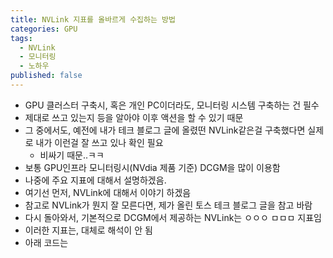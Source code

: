 ```yaml
---
title: NVLink 지표를 올바르게 수집하는 방법
categories: GPU
tags:
  - NVLink
  - 모니터링
  - 노하우
published: false
---
```


- GPU 클러스터 구축시, 혹은 개인 PC이더라도, 모니터링 시스템 구축하는 건 필수
- 제대로 쓰고 있는지 등을 알아야 이후 액션을 할 수 있기 때문
- 그 중에서도, 예전에 내가 테크 블로그 글에 올렸떤 NVLink같은걸 구축했다면 실제로 내가 이런걸 잘 쓰고 있나 확인 필요
	- 비싸기 때문..ㅋㅋ
- 보통 GPU인프라 모니터링시(NVdia 제품 기준) DCGM을 많이 이용함
- 나중에 주요 지표에 대해서 설명하겠음.
- 여기선 먼저, NVLink에 대해서 이야기 하겠음
- 참고로 NVLink가 뭔지 잘 모른다면, 제가 올린 토스 테크 블로그 글을 참고 바람
- 다시 돌아와서, 기본적으로 DCGM에서 제공하는 NVLink는 ㅇㅇㅇ ㅁㅁㅁ 지표임
- 이러한 지표는, 대체로 해석이 안 됨
- 아래 코드는 